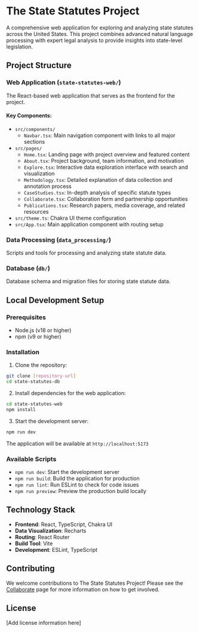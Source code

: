 # The State Statutes Project

A comprehensive web application for exploring and analyzing state statutes across the United States. This project combines advanced natural language processing with expert legal analysis to provide insights into state-level legislation.

## Project Structure

### Web Application (`state-statutes-web/`)
The React-based web application that serves as the frontend for the project.

#### Key Components:
- `src/components/`
  - `Navbar.tsx`: Main navigation component with links to all major sections
- `src/pages/`
  - `Home.tsx`: Landing page with project overview and featured content
  - `About.tsx`: Project background, team information, and motivation
  - `Explore.tsx`: Interactive data exploration interface with search and visualization
  - `Methodology.tsx`: Detailed explanation of data collection and annotation process
  - `CaseStudies.tsx`: In-depth analysis of specific statute types
  - `Collaborate.tsx`: Collaboration form and partnership opportunities
  - `Publications.tsx`: Research papers, media coverage, and related resources
- `src/theme.ts`: Chakra UI theme configuration
- `src/App.tsx`: Main application component with routing setup

### Data Processing (`data_processing/`)
Scripts and tools for processing and analyzing state statute data.

### Database (`db/`)
Database schema and migration files for storing state statute data.

## Local Development Setup

### Prerequisites
- Node.js (v18 or higher)
- npm (v9 or higher)

### Installation

1. Clone the repository:
```bash
git clone [repository-url]
cd state-statutes-db
```

2. Install dependencies for the web application:
```bash
cd state-statutes-web
npm install
```

3. Start the development server:
```bash
npm run dev
```

The application will be available at `http://localhost:5173`

### Available Scripts

- `npm run dev`: Start the development server
- `npm run build`: Build the application for production
- `npm run lint`: Run ESLint to check for code issues
- `npm run preview`: Preview the production build locally

## Technology Stack

- **Frontend**: React, TypeScript, Chakra UI
- **Data Visualization**: Recharts
- **Routing**: React Router
- **Build Tool**: Vite
- **Development**: ESLint, TypeScript

## Contributing

We welcome contributions to The State Statutes Project! Please see the [Collaborate](http://localhost:5173/collaborate) page for more information on how to get involved.

## License

[Add license information here]

